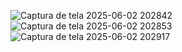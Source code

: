 ![Captura de tela 2025-06-02 202842](https://github.com/user-attachments/assets/effe510e-3252-4725-9287-5ec63f567e6b)
![Captura de tela 2025-06-02 202853](https://github.com/user-attachments/assets/a64df376-5632-404d-9f94-08b304c52551)
![Captura de tela 2025-06-02 202917](https://github.com/user-attachments/assets/d165235b-6714-4667-9afd-aef27670aebd)

